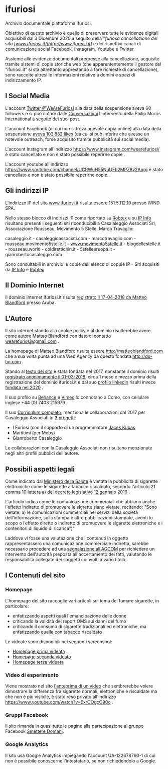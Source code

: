 # ifuriosi
Archivio documentale piattaforma ifuriosi.

Obiettivo di questo archivio è quello di preservare tutte le evidenze digitali acquisibili dal 3 Dicembre 2020 a seguito della "*furiosa cancellazione del sito [www.ifuriosi.it](http://www.ifuriosi.it)* e dei rispettivi canali di comunicazione social Facebook, Instagram, Youtube e Twitter.

Assieme alle evidenze documentali pregresse alla cancellazione, acquisite tramite sistemi di copie storiche web (che apparententemente il gestore del "ifuriosi.it" si sta altrettanto apprestando a fare richieste di cancellazione), sono raccolte altresì le informazioni relative a domini e spazi di indirizzamento IP.

## I Social Media

L'account [Twitter @WeAreFuriosi](https://raw.githubusercontent.com/fpietrosanti/ifuriosi/main/twitter-furiosi-home.jpg) alla data della sospensione aveva  60 followers e si può notare dalle [Conversazioni](https://raw.githubusercontent.com/fpietrosanti/ifuriosi/main/twitter-furiosi-conversazioni.jpg) l'intervento  della Philip Morris International a seguito dei suoi post.

L'account Facebook (di cui non si trova agevole copia online) alla data della sospensione [aveva 103.882 likes](https://raw.githubusercontent.com/fpietrosanti/ifuriosi/main/facebook-homepage-da-google-cache.png) (da cui si può inferire che avesse un notevole outreach, forse acquisito tramite pubblicità sui social media).

L'account Instagram all'indirizzo https://www.instagram.com/wearefuriosi/ è stato cancellato e non è stato possibile reperirne copie .

L'account youtube all'indirizzo https://www.youtube.com/channel/UCRWuH55NuUFh2MPZ8v2Aqrg è stato cancellato e non è stato possibile reperirne copie .

## Gli indirizzi IP

L'indirizzo IP del sito www.ifuriosi.it risulta essere 151.5.112.10 presso WIND SPA.

Nello stesso blocco di indirizzi IP come riportato su [Robtex](https://www.robtex.com/cidr/151.5.0.0-16) e su [IP Info](https://ipinfo.io/AS1267/151.5.0.0/16-151.5.42.0/23) risultano presenti i seguenti siti riconducibili a Casalaleggio Associati Srl, Associazione Rousseau, Movimento 5 Stelle, Marco Travaglio:

casaleggio.it - casaleggioassociati.com - marcotravaglio.com - rousseau.movimento5stelle.it - www.movimento5stelle.it - blogdellestelle.it - rousseau.world - coldirettichin.it - 5stelleeruopa.it - gianrobertocasaleggio.com 

Sono consultabili in archivio le copie dell'elenco di coppie IP - Siti acquisiti da [IP Info](https://raw.githubusercontent.com/fpietrosanti/ifuriosi/main/netblocks-2.png) e [Robtex](https://raw.githubusercontent.com/fpietrosanti/ifuriosi/main/netblocks-1.png)


## Il Dominio Internet

Il dominio internet ifuriosi.it risulta [registrato il 17-04-2018 da Matteo Blandford](https://raw.githubusercontent.com/fpietrosanti/ifuriosi/main/dominio_ifuriosi.it.png) presso Aruba.

## L'Autore

Il sito internet stando alla cookie policy e al dominio risulterebbe avere come autore Matteo Blandford con dato di contatto wearefuriosi@gmail.com .

La homepage di Matteo Blandford risulta essere http://matteoblandford.com che a sua volta punta ad una Web Agency da questo fondata http://do-tm.com .

Stando al [testo del sito](https://raw.githubusercontent.com/fpietrosanti/ifuriosi/main/do-tm-homepage.png) è stata fondata nel 2017, nonstante il dominio risulti [registrato anonimamente il 01-03-2018](https://raw.githubusercontent.com/fpietrosanti/ifuriosi/main/do-tm-domain.png), circa 1 mese e mezzo prima della registrazione del dominio ifuriosi.it e dal suo [profilo linkedin](https://it.linkedin.com/in/matteo-blandford-78244340) risulti invece [fondata nel 2020](https://raw.githubusercontent.com/fpietrosanti/ifuriosi/main/matteo-blandford-linkedin-profile.png) .

Il suo profilo su [Behance](https://www.behance.net/matteoblandford/resume) e [Vimeo](https://vimeo.com/matteoblandford) lo connotano a Como, con cellulare inglese +44 (0) 7403 215979 .

Il suo [Curriculum completo](https://trasparenza.polimi.it/sites/default/files/ugov_files/468807_Matteo%20Blandford%20CV_2018_Poli.pdf), menziona le collaborazioni dal 2017 per Casaleggio Associati in [3 progetti](https://raw.githubusercontent.com/fpietrosanti/ifuriosi/main/matteo-blandford-per-casaleggio.png):
- I Furiosi (con il supporto di un programmatore [Jacek Kubas](https://github.com/jacekkubas)
- Marittimi (per Moby)
- Gianroberto Casaleggio

Le collaborazioni con la Casaleggio Associati non risultano menzionate negli altri profili pubblici dell'autore.


## Possibili aspetti legali

Come indicato dal [Ministero della Salute](https://www.consumatori.it/comunicati-stampa/salute-ministero-vale-divieto-pubblicita-iquos/) è vietata la pubblicità di sigarette elettroniche come le sigarette a tabacco riscaldato, secondo l'articolo 21 comma 10 lettera a) del [decreto legislativo 12 gennaio 2016](https://www.tobaccocontrollaws.org/files/live/Italy/Italy%20-%20Legislative%20Decree%20No.%206%20of%20Jan.%2012%2C%202016%20-%20national.pdf) .

L'articolo indica come le comunicazione commerciali che abbiano anche l'effetto indiretto di promuovere le sigrette siano vietate, recitando: 
"Sono vietate: a) le comunicazioni commerciali nei servizi della società dell’informazione, sulla stampa e altre pubblicazioni stampate, aventi lo scopo o l’effetto diretto o indiretto di promuovere le sigarette elettroniche e i contenitori di liquido di ricarica”)"

Laddove vi fosse una valutazione che i contenuti in oggetto rappresentassero una comunicazione commerciale indiretta, sarebbe necessario procedere ad una [segnalazione all'AGCOM](https://www.agcm.it/servizi/segnala-on-line) per richiedere un intervento dell'autorità preposta all'accertamento dei fatti, valutando le responsabilità collegate dei soggetti coinvolti a vario titolo.

## I Contenuti del sito

### Homepage

L'homepage del sito raccoglie vari articoli sul tema del fumare sigarette, in particolare:
- enfatizzando aspetti quali l'emancipazione delle donne
- criticando la validità dei report OMS sui danni del fumo
- criticando il consumo di sigarette tradizionali ed elettroniche, ma enfatizzando quelle con tabacco riscaldato

Le videate sono disponibili nei seguenti screenshot:
- [Homepage prima videata](https://raw.githubusercontent.com/fpietrosanti/ifuriosi/blob/main/sito-homepage-1.png)
- [Homepage seconda videata](https://raw.githubusercontent.com/fpietrosanti/ifuriosi/blob/main/sito-homepage-2.png)
- [Homepage terza videata](https://raw.githubusercontent.com/fpietrosanti/ifuriosi/blob/main/sito-homepage-3.png)


### Video di esperimento

Viene mostrato nel sito [l'anteprima di un video](https://raw.githubusercontent.com/fpietrosanti/ifuriosi/sito-video-esperimento-sigarette.png) che sembrerebbe volere dimostrare la differenza fra sigarette normali, elettroniche e riscaldate ma che  non è più visibile, è stato reso privato all'indirizzo https://www.youtube.com/watch?v=ExrOOgcO90o .


### Gruppi Facebook

Il sito rimanda in quasi tutte le pagine alla partecipazione al gruppo Facebook [Smettere Domani](https://raw.githubusercontent.com/fpietrosanti/ifuriosi/facebook-smettere-domani.png).

### Google Analytics

Il sito usa Google Analytics impiegando l'account UA-122678760-1 di cui non è possibile conoscerne l'intestatario, se non richiedendolo a Google.
